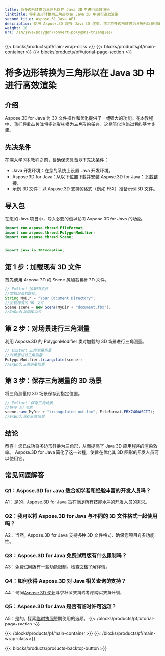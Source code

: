 ```yaml
---
title: 将多边形转换为三角形以在 Java 3D 中进行高效渲染
linktitle: 将多边形转换为三角形以在 Java 3D 中进行高效渲染
second_title: Aspose.3D Java API
description: 使用 Aspose.3D 增强 Java 3D 渲染。学习将多边形转换为三角形以获得最佳性能。立即下载以获得无缝的 3D 开发体验。
weight: 10
url: /zh/java/polygon/convert-polygons-triangles/
---
```


{{< blocks/products/pf/main-wrap-class >}}
{{< blocks/products/pf/main-container >}}
{{< blocks/products/pf/tutorial-page-section >}}

# 将多边形转换为三角形以在 Java 3D 中进行高效渲染

## 介绍

Aspose.3D for Java 为 3D 文件操作和优化提供了一组强大的功能。在本教程中，我们将重点关注将多边形转换为三角形的任务，这是简化渲染过程的基本步骤。

## 先决条件

在深入学习本教程之前，请确保您具备以下先决条件：

- Java 开发环境：在您的系统上设置 Java 开发环境。
-  Aspose.3D for Java：从以下位置下载并安装 Aspose.3D for Java：[下载链接](https://releases.aspose.com/3d/java/).
- 示例 3D 文件：以 Aspose.3D 支持的格式（例如 FBX）准备示例 3D 文件。

## 导入包

在您的 Java 项目中，导入必要的包以访问 Aspose.3D for Java 的功能。

```java
import com.aspose.threed.FileFormat;
import com.aspose.threed.PolygonModifier;
import com.aspose.threed.Scene;


import java.io.IOException;
```

## 第 1 步：加载现有 3D 文件

首先使用 Aspose.3D 的 Scene 类加载目标 3D 文件。

```java
// ExStart:加载3D文件
//文档目录的路径。
String MyDir = "Your Document Directory";
//加载现有的 3D 文件
Scene scene = new Scene(MyDir + "document.fbx");
//ExEnd:加载3D文件
```

## 第 2 步：对场景进行三角测量

利用 Aspose.3D 的 PolygonModifier 类对加载的 3D 场景进行三角测量。

```java
// ExStart:三角测量场景
//对场景进行三角测量
PolygonModifier.triangulate(scene);
//ExEnd:三角测量场景
```

## 第 3 步：保存三角测量的 3D 场景

将三角测量的 3D 场景保存到指定位置。

```java
// ExStart：保存三角场景
//保存 3D 场景
scene.save(MyDir + "triangulated_out.fbx", FileFormat.FBX7400ASCII);
//ExEnd:保存三角场景
```

## 结论

恭喜！您已成功将多边形转换为三角形，从而提高了 Java 3D 应用程序的渲染效率。 Aspose.3D for Java 简化了这一过程，使旨在优化其 3D 图形的开发人员可以使用它。

## 常见问题解答

### Q1：Aspose.3D for Java 适合初学者和经验丰富的开发人员吗？

A1：是的，Aspose.3D for Java 旨在满足所有技能水平的开发人员的需求。

### Q2：我可以将 Aspose.3D for Java 与不同的 3D 文件格式一起使用吗？

A2：当然，Aspose.3D for Java 支持多种 3D 文件格式，确保您项目的多功能性。

### Q3：Aspose.3D for Java 免费试用版有什么限制吗？

A3：免费试用版有一些功能限制。检查[文档](https://reference.aspose.com/3d/java/)了解详情。

### Q4：如何获得 Aspose.3D 对 Java 相关查询的支持？

 A4：访问[Aspose.3D 论坛](https://forum.aspose.com/c/3d/18)寻求社区支持或考虑购买支持计划。

### Q5：Aspose.3D for Java 是否有临时许可选项？

 A5：是的，探索[临时执照](https://purchase.aspose.com/temporary-license/)短期使用的选项。
{{< /blocks/products/pf/tutorial-page-section >}}

{{< /blocks/products/pf/main-container >}}
{{< /blocks/products/pf/main-wrap-class >}}

{{< blocks/products/products-backtop-button >}}
